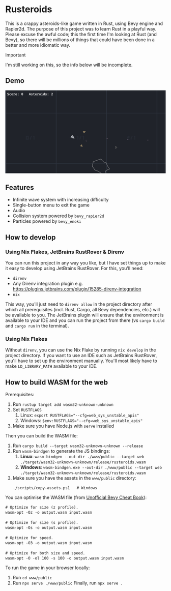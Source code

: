 # Rusteroids

This is a crappy asteroids-like game written in Rust, using Bevy engine and Rapier2d. The purpose of this project was to
learn Rust in a playful way. Please excuse the awful code; this the first time I'm looking at Rust (and Bevy), so there
will be millions of things that could have been done in a better and more idiomatic way.

> [!IMPORTANT]
> I'm still working on this, so the info below will be incomplete.

## Demo

![Demo GIF](assets/github/demo.gif)

## Features

- Infinite wave system with increasing difficulty
- Single-button menu to exit the game
- Audio
- Collision system powered by `bevy_rapier2d`
- Particles powered by `bevy_enoki`

## How to develop

### Using Nix Flakes, JetBrains RustRover & Direnv

You can run this project in any way you like, but I have set things up to make it easy to develop using JetBrains
RustRover. For this, you'll need:

- `direnv`
- Any Direnv integration plugin e.g. https://plugins.jetbrains.com/plugin/15285-direnv-integration
- `nix`

This way, you'll just need to `direnv allow` in the project directory after which all prerequisites (incl. Rust, Cargo,
all Bevy dependencies, etc.) will be available to you. The JetBrains plugin will ensure that the environment is
available to your IDE and you can run the project from there (vs `cargo build` and `cargo run` in the terminal).

### Using Nix Flakes

Without `direnv`, you can use the Nix Flake by running `nix develop` in the project directory. If you want to use an IDE
such as JetBrains RustRover, you'll have to set up the environment manually. You'll most likely have to make
`LD_LIBRARY_PATH` available to your IDE.

## How to build WASM for the web

Prerequisites:
1. Run `rustup target add wasm32-unknown-unknown`
2. Set `RUSTFLAGS`
   1. Linux: `export RUSTFLAGS="--cfg=web_sys_unstable_apis"`
   2. Windows: `$env:RUSTFLAGS="--cfg=web_sys_unstable_apis"`
3. Make sure you have Node.js with `serve` installed

Then you can build the WASM file:
1. Run `cargo build --target wasm32-unknown-unknown --release`
2. Run `wasm-bindgen` to generate the JS bindings:
   1. **Linux**: `wasm-bindgen --out-dir ./www/public --target web ./target/wasm32-unknown-unknown/release/rusteroids.wasm`
   2. **Windows**: `wasm-bindgen.exe --out-dir ./www/public --target web ./target/wasm32-unknown-unknown/release/rusteroids.wasm`
3. Make sure you have the assets in the `www/public` directory:
   ```shell
   ./scripts/copy-assets.ps1   # Windows
   ```

You can optimise the WASM file (from [Unofficial Bevy Cheat Book](https://bevy-cheatbook.github.io/platforms/wasm/size-opt.html)):
```shell
# Optimize for size (z profile).
wasm-opt -Oz -o output.wasm input.wasm

# Optimize for size (s profile).
wasm-opt -Os -o output.wasm input.wasm

# Optimize for speed.
wasm-opt -O3 -o output.wasm input.wasm

# Optimize for both size and speed.
wasm-opt -O -ol 100 -s 100 -o output.wasm input.wasm
```

To run the game in your browser locally:
1. Run `cd www/public`
2. Run `npx serve ./www/public`
Finally, run `npx serve .`

